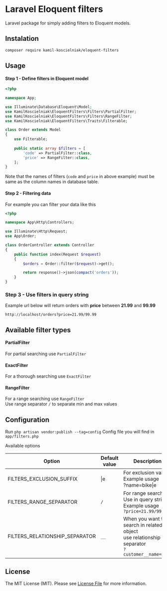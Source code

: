 # Laravel Eloquent filters

Laravel package for simply adding filters to Eloquent models.
  
## Instalation

```bash
composer require kamil-koscielniak/eloquent-filters
```

## Usage

#### Step 1 - Define filters in Eloquent model
```php
<?php

namespace App;

use Illuminate\Database\Eloquent\Model;
use KamilKoscielniak\EloquentFilters\Filters\PartialFilter;
use KamilKoscielniak\EloquentFilters\Filters\RangeFilter;
use KamilKoscielniak\EloquentFilters\Traits\Filterable;

class Order extends Model
{
    use Filterable;
    
    public static array $filters = [
        'code' => PartialFilter::class,
        'price' => RangeFilter::class,
    ];
}
```

Note that the names of filters (`code` and `price` in above example) must be same as the column names in database table.

#### Step 2 - Filtering data

For example you can filter your data like this

```php
<?php

namespace App\Http\Controllers;

use Illuminate\Http\Request;
use App\Order;

class OrderController extends Controller
{
    public function index(Request $request)
    {
        $orders = Order::filter($request)->get();

        return response()->json(compact('orders'));
    }
}
```

### Step 3 - Use filters in query string

Example url below will return orders with **price** between **21.99** and **99.99**
````
http://localhost/orders?price=21.99/99.99
````

## Available filter types

#### PartialFilter

For partial searching use `PartialFilter`

#### ExactFilter

For a thorough searching use `ExactFilter`

#### RangeFilter

For a range searching use `RangeFilter`
<br/>Use range separator `/` to separate min and max values

## Configuration

Run `php artisan vendor:publish --tag=config`
Config file you will find in `app/filters.php`

Available options

| Option                         | Default value | Description                                                                                       |
|--------------------------------|---------------|---------------------------------------------------------------------------------------------------|
| FILTERS_EXCLUSION_SUFFIX       |     &#124;e   | For exclusion value. Example usage<br> ?name=bike&#124;e                                          |
| FILTERS_RANGE_SEPARATOR        |      `/`      | For range searching. Use in query string. <br>Example usage<br>`?price=21.99/99.99`               |
| FILTERS_RELATIONSHIP_SEPARATOR |      `__`     | When you want to search in related object<br>use relationship separator<br>`?customer__name=mike` |

## License

The MIT License (MIT). Please see [License File](LICENSE.md) for more information.
